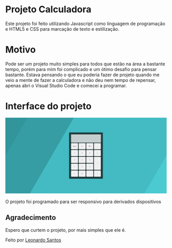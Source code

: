 
# Projeto Calculadora
Este projeto foi feito utilizando Javascript como linguagem de programação e HTML5 e CSS para marcação de texto e estilização.

# Motivo
Pode ser um projeto muito simples para todos que estão na área a bastante tempo, porém para mim foi complicado e um ótimo desafio para pensar bastante. Estava pensando o que eu poderia fazer de projeto quando me veio a mente de fazer a calculadora e não deu nem tempo de repensar, apenas abri o Visual Studio Code e comecei a programar.
    
# Interface do projeto
![Inteface from windows](/images/windows.png)

O projeto foi programado para ser responsivo para derivados dispositivos

## Agradecimento
Espero que curtem o projeto, por mais simples que ele é.

Feito por [Leonardo Santos](https://github.com/LeonardoJustino)

